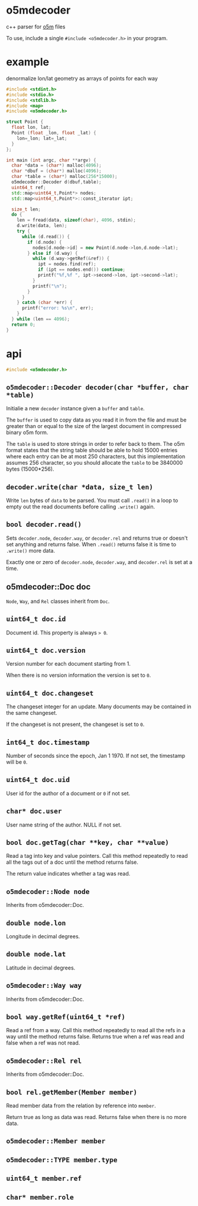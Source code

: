 # o5mdecoder

c++ parser for [o5m](http://wiki.openstreetmap.org/wiki/O5m) files

To use, include a single `#include <o5mdecoder.h>` in your program.

# example

denormalize lon/lat geometry as arrays of points for each way

``` c++
#include <stdint.h>
#include <stdio.h>
#include <stdlib.h>
#include <map>
#include <o5mdecoder.h>

struct Point {
  float lon, lat;
  Point (float _lon, float _lat) {
    lon=_lon; lat=_lat;
  }
};

int main (int argc, char **argv) {
  char *data = (char*) malloc(4096);
  char *dbuf = (char*) malloc(4096);
  char *table = (char*) malloc(256*15000);
  o5mdecoder::Decoder d(dbuf,table);
  uint64_t ref;
  std::map<uint64_t,Point*> nodes;
  std::map<uint64_t,Point*>::const_iterator ipt;

  size_t len;
  do {
    len = fread(data, sizeof(char), 4096, stdin);
    d.write(data, len);
    try {
      while (d.read()) {
        if (d.node) {
          nodes[d.node->id] = new Point(d.node->lon,d.node->lat);
        } else if (d.way) {
          while (d.way->getRef(&ref)) {
            ipt = nodes.find(ref);
            if (ipt == nodes.end()) continue;
            printf("%f,%f ", ipt->second->lon, ipt->second->lat);
          }
          printf("\n");
        }
      }
    } catch (char *err) {
      printf("error: %s\n", err);
    }
  } while (len == 4096);
  return 0;
}
```

# api

``` c++
#include <o5mdecoder.h>
```

## `o5mdecoder::Decoder decoder(char *buffer, char *table)`

Initialie a new `decoder` instance given a `buffer` and `table`.

The `buffer` is used to copy data as you read it in from the file and must be
greater than or equal to the size of the largest document in compressed binary
o5m form. 

The `table` is used to store strings in order to refer back to them. The o5m
format states that the string table should be able to hold 15000 entries where
each entry can be at most 250 characters, but this implementation assumes 256
character, so you should allocate the `table` to be 3840000 bytes (15000*256).

## `decoder.write(char *data, size_t len)`

Write `len` bytes of `data` to be parsed. You must call `.read()` in a loop to
empty out the read documents before calling `.write()` again.

## `bool decoder.read()`

Sets `decoder.node`, `decoder.way`, or `decoder.rel` and returns true or doesn't
set anything and returns false. When `.read()` returns false it is time to
`.write()` more data.

Exactly one or zero of `decoder.node`, `decoder.way`, and `decoder.rel` is set
at a time.

## o5mdecoder::Doc doc

`Node`, `Way`, and `Rel` classes inherit from `Doc`.

## `uint64_t doc.id`

Document id. This property is always `> 0`.

## `uint64_t doc.version`

Version number for each document starting from 1.

When there is no version information the version is set to `0`.

## `uint64_t doc.changeset`

The changeset integer for an update.
Many documents may be contained in the same changeset.

If the changeset is not present, the changeset is set to `0`.

## `int64_t doc.timestamp`

Number of seconds since the epoch, Jan 1 1970.
If not set, the timestamp will be `0`.

## `uint64_t doc.uid`

User id for the author of a document or `0` if not set.

## `char* doc.user`

User name string of the author. NULL if not set.

## `bool doc.getTag(char **key, char **value)`

Read a tag into key and value pointers. Call this method repeatedly to read all
the tags out of a doc until the method returns false.

The return value indicates whether a tag was read.

## `o5mdecoder::Node node`

Inherits from o5mdecoder::Doc.

## `double node.lon`

Longitude in decimal degrees.

## `double node.lat`

Latitude in decimal degrees.

## `o5mdecoder::Way way`

Inherits from o5mdecoder::Doc.

## `bool way.getRef(uint64_t *ref)`

Read a ref from a way. Call this method repeatedly to read all the refs in a
way until the method returns false. Returns true when a ref was read and false
when a ref was not read.

## `o5mdecoder::Rel rel`

Inherits from o5mdecoder::Doc.

## `bool rel.getMember(Member member)`

Read member data from the relation by reference into `member`.

Return true as long as data was read. Returns false when there is no more data.

## `o5mdecoder::Member member`

## `o5mdecoder::TYPE member.type`

## `uint64_t member.ref`

## `char* member.role`

